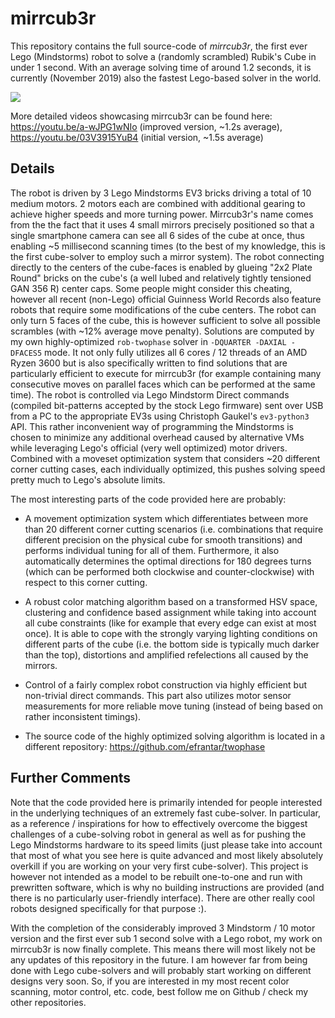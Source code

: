 mirrcub3r
=========

This repository contains the full source-code of *mirrcub3r*, the first ever Lego (Mindstorms) robot to solve a (randomly scrambled) Rubik's Cube in under 1 second. With an average solving time of around 1.2 seconds, it is currently (November 2019) also the fastest Lego-based solver in the world.

![](https://github.com/efrantar/mirrcub3r/blob/master/sub1.gif)

More detailed videos showcasing mirrcub3r can be found here: https://youtu.be/a-wJPG1wNIo (improved version, ~1.2s average), https://youtu.be/03V3915YuB4 (initial version, ~1.5s average)

## Details

The robot is driven by 3 Lego Mindstorms EV3 bricks driving a total of 10 medium motors. 2 motors each are combined with additional gearing to achieve higher speeds and more turning power. Mirrcub3r's name comes from the the fact that it uses 4 small mirrors precisely positioned so that a single smartphone camera can see all 6 sides of the cube at once, thus enabling ~5 millisecond scanning times (to the best of my knowledge, this is the first cube-solver to employ such a mirror system). The robot connecting directly to the centers of the cube-faces is enabled by glueing "2x2 Plate Round" bricks on the cube's (a well lubed and relatively tightly tensioned GAN 356 R) center caps. Some people might consider this cheating, however all recent (non-Lego) official Guinness World Records also feature robots that require some modifications of the cube centers. The robot can only turn 5 faces of the cube, this is however sufficient to solve all possible scrambles (with ~12% average move penalty). Solutions are computed by my own highly-optimized `rob-twophase` solver in `-DQUARTER -DAXIAL -DFACES5` mode. It not only fully utilizes all 6 cores / 12 threads of an AMD Ryzen 3600 but is also specifically written to find solutions that are particularly efficient to execute for mirrcub3r (for example containing many consecutive moves on parallel faces which can be performed at the same time). The robot is controlled via Lego Mindstorm Direct commands (compiled bit-patterns accepted by the stock Lego firmware) sent over USB from a PC to the appropriate EV3s using Christoph Gaukel's `ev3-python3` API. This rather inconvenient way of programming the Mindstorms is chosen to minimize any additional overhead caused by alternative VMs while leveraging Lego's official (very well optimized) motor drivers. Combined with a moveset optimization system that considers ~20 different corner cutting cases, each individually optimized, this pushes solving speed pretty much to Lego's absolute limits.

The most interesting parts of the code provided here are probably:

* A movement optimization system which differentiates between more than 20 different corner cutting scenarios (i.e. combinations that require different precision on the physical cube for smooth transitions) and performs individual tuning for all of them. Furthermore, it also automatically determines the optimal directions for 180 degrees turns (which can be performed both clockwise and counter-clockwise) with respect to this corner cutting.

* A robust color matching algorithm based on a transformed HSV space, clustering and confidence based assignment while taking into account all cube constraints (like for example that every edge can exist at most once). It is able to cope with the strongly varying lighting conditions on different parts of the cube (i.e. the bottom side is typically much darker than the top), distortions and amplified refelections all caused by the mirrors.

* Control of a fairly complex robot construction via highly efficient but non-trivial direct commands. This part also utilizes motor sensor measurements for more reliable move tuning (instead of being based on rather inconsistent timings).

* The source code of the highly optimized solving algorithm is located in a different repository: https://github.com/efrantar/twophase

## Further Comments

Note that the code provided here is primarily intended for people interested in the underlying techniques of an extremely fast cube-solver. In particular, as a reference / inspirations for how to effectively overcome the biggest challenges of a cube-solving robot in general as well as for pushing the Lego Mindstorms hardware to its speed limits (just please take into account that most of what you see here is quite advanced and most likely absolutely overkill if you are working on your very first cube-solver). This project is however not intended as a model to be rebuilt one-to-one and run with prewritten software, which is why no building instructions are provided (and there is no particularly user-friendly interface). There are other really cool robots designed specifically for that purpose :).

With the completion of the considerably improved 3 Mindstorm / 10 motor version and the first ever sub 1 second solve with a Lego robot, my work on mirrcub3r is now finally complete. This means there will most likely not be any updates of this repository in the future. I am however far from being done with Lego cube-solvers and will probably start working on different designs very soon. So, if you are interested in my most recent color scanning, motor control, etc. code, best follow me on Github / check my other repositories.
